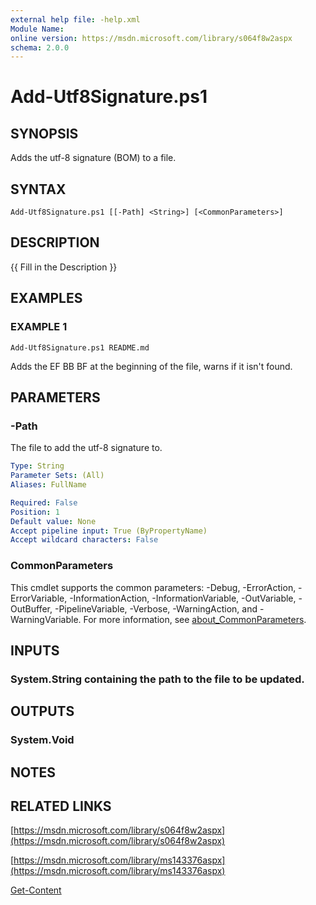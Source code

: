 ```yaml
---
external help file: -help.xml
Module Name:
online version: https://msdn.microsoft.com/library/s064f8w2aspx
schema: 2.0.0
---
```


# Add-Utf8Signature.ps1

## SYNOPSIS
Adds the utf-8 signature (BOM) to a file.

## SYNTAX

```
Add-Utf8Signature.ps1 [[-Path] <String>] [<CommonParameters>]
```

## DESCRIPTION
{{ Fill in the Description }}

## EXAMPLES

### EXAMPLE 1
```
Add-Utf8Signature.ps1 README.md
```

Adds the EF BB BF at the beginning of the file, warns if it isn't found.

## PARAMETERS

### -Path
The file to add the utf-8 signature to.

```yaml
Type: String
Parameter Sets: (All)
Aliases: FullName

Required: False
Position: 1
Default value: None
Accept pipeline input: True (ByPropertyName)
Accept wildcard characters: False
```

### CommonParameters
This cmdlet supports the common parameters: -Debug, -ErrorAction, -ErrorVariable, -InformationAction, -InformationVariable, -OutVariable, -OutBuffer, -PipelineVariable, -Verbose, -WarningAction, and -WarningVariable. For more information, see [about_CommonParameters](http://go.microsoft.com/fwlink/?LinkID=113216).

## INPUTS

### System.String containing the path to the file to be updated.
## OUTPUTS

### System.Void
## NOTES

## RELATED LINKS

[https://msdn.microsoft.com/library/s064f8w2aspx](https://msdn.microsoft.com/library/s064f8w2aspx)

[https://msdn.microsoft.com/library/ms143376aspx](https://msdn.microsoft.com/library/ms143376aspx)

[Get-Content]()

